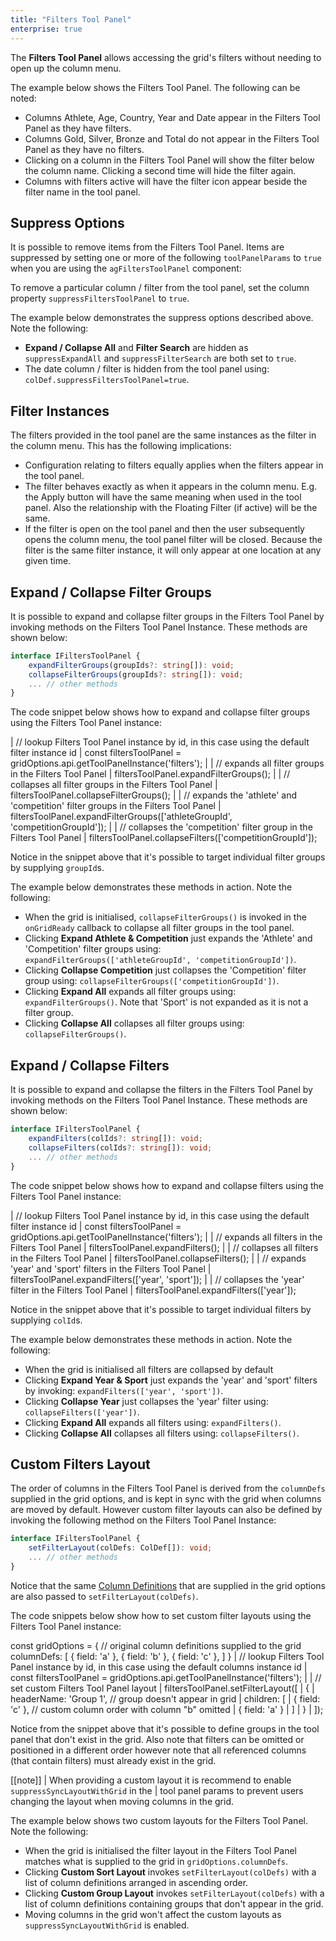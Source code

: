 ```yaml
---
title: "Filters Tool Panel"
enterprise: true
---
```


The **Filters Tool Panel** allows accessing the grid's filters without needing to open up the column menu.

The example below shows the Filters Tool Panel. The following can be noted:

- Columns Athlete, Age, Country, Year and Date appear in the Filters Tool Panel as they have filters.
- Columns Gold, Silver, Bronze and Total do not appear in the Filters Tool Panel as they have no filters.
- Clicking on a column in the Filters Tool Panel will show the filter below the column name. Clicking a second time will hide the filter again.
- Columns with filters active will have the filter icon appear beside the filter name in the tool panel.

<grid-example title='Filters Tool Panel' name='simple' type='mixed' options='{ "enterprise": true, "modules": ["clientside", "menu", "setfilter", "filterpanel"]}'></grid-example> 

## Suppress Options

It is possible to remove items from the Filters Tool Panel. Items are suppressed by setting one or more of the following `toolPanelParams` to `true` when you are using the `agFiltersToolPanel` component:

<interface-documentation interfaceName='ToolPanelFiltersCompParams' exclude='["api", "columnApi"]' config='{"overrideBottomMargin":"1rem"}' ></interface-documentation>

To remove a particular column / filter from the tool panel, set the column property `suppressFiltersToolPanel` to `true`.

<api-documentation source='column-properties/properties.json' section='filtering' names='["suppressFiltersToolPanel"]'></api-documentation>

The example below demonstrates the suppress options described above. Note the following:

- **Expand / Collapse All** and **Filter Search** are hidden as `suppressExpandAll` and `suppressFilterSearch` are both set to `true`.
- The date column / filter is hidden from the tool panel using: `colDef.suppressFiltersToolPanel=true`.

<grid-example title='Suppress Options' name='suppress-options' type='generated' options='{ "enterprise": true, "modules": ["clientside", "menu", "setfilter", "filterpanel"], "exampleHeight": 610 }'></grid-example>

## Filter Instances

The filters provided in the tool panel are the same instances as the filter in the column menu. This has the following implications:

- Configuration relating to filters equally applies when the filters appear in the tool panel.
- The filter behaves exactly as when it appears in the column menu. E.g. the Apply button will have the same meaning when used in the tool panel. Also the relationship with the Floating Filter (if active) will be the same.
- If the filter is open on the tool panel and then the user subsequently opens the column menu, the tool panel filter will be closed. Because the filter is the same filter instance, it will only appear at one location at any given time.

## Expand / Collapse Filter Groups

It is possible to expand and collapse filter groups in the Filters Tool Panel by invoking methods on the Filters Tool Panel Instance. These methods are shown below:

```ts
interface IFiltersToolPanel {
    expandFilterGroups(groupIds?: string[]): void;
    collapseFilterGroups(groupIds?: string[]): void;
    ... // other methods
}
```

The code snippet below shows how to expand and collapse filter groups using the Filters Tool Panel instance:

<snippet>
| // lookup Filters Tool Panel instance by id, in this case using the default filter instance id
| const filtersToolPanel = gridOptions.api.getToolPanelInstance('filters');
| 
| // expands all filter groups in the Filters Tool Panel
| filtersToolPanel.expandFilterGroups();
| 
| // collapses all filter groups in the Filters Tool Panel
| filtersToolPanel.collapseFilterGroups();
| 
| // expands the 'athlete' and 'competition' filter groups in the Filters Tool Panel
| filtersToolPanel.expandFilterGroups(['athleteGroupId', 'competitionGroupId']);
| 
| // collapses the 'competition' filter group in the Filters Tool Panel
| filtersToolPanel.collapseFilters(['competitionGroupId']);
</snippet>

Notice in the snippet above that it's possible to target individual filter groups by supplying `groupId`s.

The example below demonstrates these methods in action. Note the following:

- When the grid is initialised, `collapseFilterGroups()` is invoked in the `onGridReady` callback to collapse all filter groups in the tool panel.
- Clicking **Expand Athlete & Competition** just expands the 'Athlete' and 'Competition' filter groups using: `expandFilterGroups(['athleteGroupId', 'competitionGroupId'])`.
- Clicking **Collapse Competition** just collapses the 'Competition' filter group using: `collapseFilterGroups(['competitionGroupId'])`.
- Clicking **Expand All** expands all filter groups using: `expandFilterGroups()`. Note that 'Sport' is not expanded as it is not a filter group.
- Clicking **Collapse All** collapses all filter groups using: `collapseFilterGroups()`.

<grid-example title='Expand / Collapse Groups' name='expand-collapse-groups' type='generated' options='{ "enterprise": true, "modules": ["clientside", "menu", "setfilter", "filterpanel"] }'></grid-example>

## Expand / Collapse Filters

It is possible to expand and collapse the filters in the Filters Tool Panel by invoking methods on the Filters Tool Panel Instance. These methods are shown below:

```ts
interface IFiltersToolPanel {
    expandFilters(colIds?: string[]): void;
    collapseFilters(colIds?: string[]): void;
    ... // other methods
}
```

The code snippet below shows how to expand and collapse filters using the Filters Tool Panel instance:

<snippet>
| // lookup Filters Tool Panel instance by id, in this case using the default filter instance id
| const filtersToolPanel = gridOptions.api.getToolPanelInstance('filters');
| 
| // expands all filters in the Filters Tool Panel
| filtersToolPanel.expandFilters();
| 
| // collapses all filters in the Filters Tool Panel
| filtersToolPanel.collapseFilters();
| 
| // expands 'year' and 'sport' filters in the Filters Tool Panel
| filtersToolPanel.expandFilters(['year', 'sport']);
| 
| // collapses the 'year' filter in the Filters Tool Panel
| filtersToolPanel.expandFilters(['year']);
</snippet>


Notice in the snippet above that it's possible to target individual filters by supplying `colId`s.

The example below demonstrates these methods in action. Note the following:

- When the grid is initialised all filters are collapsed by default
- Clicking **Expand Year &amp; Sport** just expands the 'year' and 'sport' filters by invoking: `expandFilters(['year', 'sport'])`.
- Clicking **Collapse Year** just collapses the 'year' filter using: `collapseFilters(['year'])`.
- Clicking **Expand All** expands all filters using: `expandFilters()`.
- Clicking **Collapse All** collapses all filters using: `collapseFilters()`.

<grid-example title='Expand / Collapse Filters' name='expand-collapse-filters' type='generated' options='{ "enterprise": true, "modules": ["clientside", "menu", "setfilter", "filterpanel"] }'></grid-example>

## Custom Filters Layout

The order of columns in the Filters Tool Panel is derived from the `columnDefs` supplied in the grid options, and is kept in sync with the grid when columns are moved by default. However custom filter layouts can also be defined by invoking the following method on the Filters Tool Panel Instance:

```ts
interface IFiltersToolPanel {
    setFilterLayout(colDefs: ColDef[]): void;
    ... // other methods
}
```

Notice that the same [Column Definitions](/column-definitions/) that are supplied in the grid options are also passed to `setFilterLayout(colDefs)`.

The code snippets below show how to set custom filter layouts using the Filters Tool Panel instance:

<snippet>
const gridOptions = {
    // original column definitions supplied to the grid
    columnDefs: [
        { field: 'a' },
        { field: 'b' },
        { field: 'c' },
    ]
}
</snippet>

<snippet>
| // lookup Filters Tool Panel instance by id, in this case using the default columns instance id
| const filtersToolPanel = gridOptions.api.getToolPanelInstance('filters');
| 
| // set custom Filters Tool Panel layout
| filtersToolPanel.setFilterLayout([
|     {
|         headerName: 'Group 1', // group doesn't appear in grid
|         children: [
|             { field: 'c' }, // custom column order with column "b" omitted
|             { field: 'a' }
|         ]
|     }
| ]);
</snippet>

Notice from the snippet above that it's possible to define groups in the tool panel that don't exist in the grid. Also note that filters can be omitted or positioned in a different order however note that all referenced columns (that contain filters) must already exist in the grid.

[[note]]
| When providing a custom layout it is recommend to enable `suppressSyncLayoutWithGrid` in the
| tool panel params to prevent users changing the layout when moving columns in the grid.

The example below shows two custom layouts for the Filters Tool Panel. Note the following:

- When the grid is initialised the filter layout in the Filters Tool Panel matches what is supplied to the grid in `gridOptions.columnDefs`.
- Clicking **Custom Sort Layout** invokes `setFilterLayout(colDefs)` with a list of column definitions arranged in ascending order.
- Clicking **Custom Group Layout** invokes `setFilterLayout(colDefs)` with a list of column definitions containing groups that don't appear in the grid.
- Moving columns in the grid won't affect the custom layouts as `suppressSyncLayoutWithGrid` is enabled.

<grid-example title='Custom Filters Layout' name='custom-layout' type='generated' options='{ "enterprise": true, "modules": ["clientside", "menu", "setfilter", "filterpanel"] }'></grid-example>
